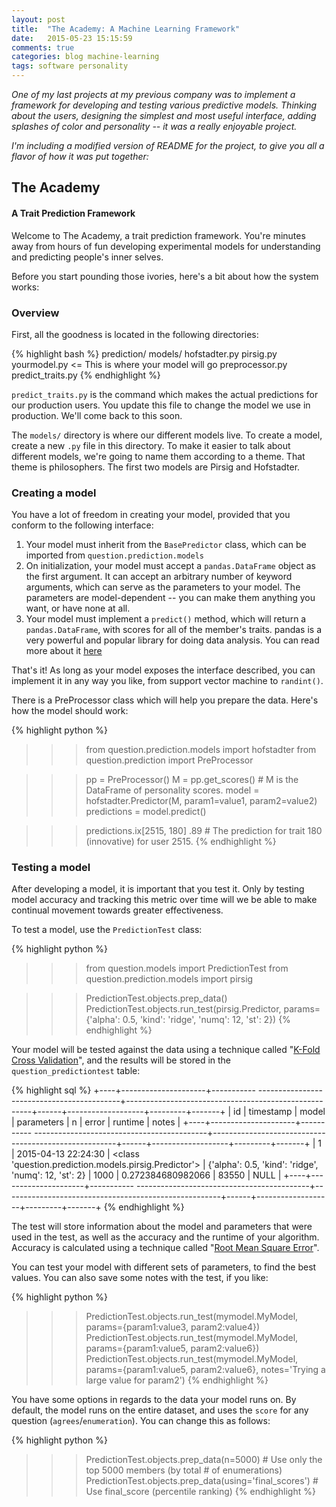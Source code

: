 ```yaml
---
layout: post
title:  "The Academy: A Machine Learning Framework"
date:   2015-05-23 15:15:59
comments: true
categories: blog machine-learning
tags: software personality
---
```


*One of my last projects at my previous company was to implement a framework for developing and testing various predictive models.  Thinking about the users, designing the simplest and most useful interface, adding splashes of color and personality -- it was a really enjoyable project.*

*I'm including a modified version of README for the project, to give you all a flavor of how it was put together:*

## The Academy

#### A Trait Prediction Framework

Welcome to The Academy, a trait prediction framework. You're minutes away from hours of fun developing experimental models for understanding and predicting people's inner selves.

Before you start pounding those ivories, here's a bit about how the system works:

### Overview
First, all the goodness is located in the following directories:

{% highlight bash %}
prediction/
    models/
        hofstadter.py
        pirsig.py
        yourmodel.py <= This is where your model will go
    preprocessor.py
    predict_traits.py
{% endhighlight %}

<!--more-->

`predict_traits.py` is the command which makes the actual predictions for our production users. You update this file to change the model we use in production. We'll come back to this soon.

The `models/` directory is where our different models live. To create a model, create a new `.py` file in this directory. To make it easier to talk about different models, we're going to name them according to a theme. That theme is philosophers. The first two models are Pirsig and Hofstadter.

### Creating a model
You have a lot of freedom in creating your model, provided that you conform to the following interface:

1. Your model must inherit from the `BasePredictor` class, which can be imported from `question.prediction.models`
2. On initialization, your model must accept a `pandas.DataFrame` object as the first argument. It can accept an arbitrary number of keyword arguments, which can serve as the parameters to your model. The parameters are model-dependent -- you can make them anything you want, or have none at all.
3. Your model must implement a `predict()` method, which will return a `pandas.DataFrame`, with scores for all of the member's traits. pandas is a very powerful and popular library for doing data analysis. You can read more about it [here](http://pandas.pydata.org/)

That's it! As long as your model exposes the interface described, you can implement it in any way you like, from support vector machine to `randint()`.

There is a PreProcessor class which will help you prepare the data. Here's how the model should work:

{% highlight python %}
>>> from question.prediction.models import hofstadter
>>> from question.prediction import PreProcessor

>>> pp = PreProcessor()
>>> M = pp.get_scores() # M is the DataFrame of personality scores.
>>> model = hofstadter.Predictor(M, param1=value1, param2=value2)
>>> predictions = model.predict()

>>> predictions.ix[2515, 180]
.89 # The prediction for trait 180 (innovative) for user 2515.
{% endhighlight %}


### Testing a model
After developing a model, it is important that you test it. Only by testing model accuracy and tracking this metric over time will we be able to make continual movement towards greater effectiveness.

To test a model, use the `PredictionTest` class:

{% highlight python %}
>>> from question.models import PredictionTest
>>> from question.prediction.models import pirsig

>>> PredictionTest.objects.prep_data()
>>> PredictionTest.objects.run_test(pirsig.Predictor, params={'alpha': 0.5, 'kind': 'ridge', 'numq': 12, 'st': 2})
{% endhighlight %}


Your model will be tested against the data using a technique called "[K-Fold Cross Validation](http://en.wikipedia.org/wiki/Cross-validation_%28statistics%29)", and the results will be stored in the `question_predictiontest` table:

{% highlight sql %}
+----+---------------------+----------- -------------------------------------------+------------------------------------------------------+------+-------------------+---------+-------+
| id | timestamp           | model                                                 | parameters                                           | n    | error             | runtime | notes |
+----+---------------------+----------- -------------------------------------------+------------------------------------------------------+------+-------------------+---------+-------+
|  1 | 2015-04-13 22:24:30 | <class 'question.prediction.models.pirsig.Predictor'> | {'alpha': 0.5, 'kind': 'ridge', 'numq': 12, 'st': 2} | 1000 | 0.272384680982066 |   83550 | NULL  |
+----+---------------------+----------- -------------------------------------------+------------------------------------------------------+------+-------------------+---------+-------+
{% endhighlight %}

The test will store information about the model and parameters that were used in the test, as well as the accuracy and the runtime of your algorithm. Accuracy is calculated using a technique called "[Root Mean Square Error](https://www.kaggle.com/wiki/RootMeanSquaredError)".

You can test your model with different sets of parameters, to find the best values. You can also save some notes with the test, if you like:

{% highlight python %}
>>> PredictionTest.objects.run_test(mymodel.MyModel, params={param1:value3, param2:value4})
>>> PredictionTest.objects.run_test(mymodel.MyModel, params={param1:value5, param2:value6})
>>> PredictionTest.objects.run_test(mymodel.MyModel, params={param1:value5, param2:value6}, notes='Trying a large value for param2')
{% endhighlight %}

You have some options in regards to the data your model runs on. By default, the model runs on the entire dataset, and uses the `score` for any question (`agrees`/`enumeration`). You can change this as follows:

{% highlight python %}
>>> PredictionTest.objects.prep_data(n=5000) # Use only the top 5000 members (by total # of enumerations)
>>> PredictionTest.objects.prep_data(using='final_scores') # Use final_score (percentile ranking)
{% endhighlight %}

